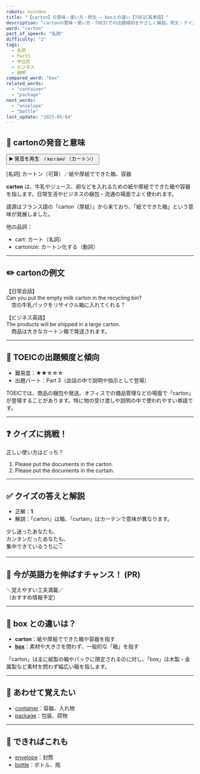 ```yaml
---
robots: noindex
title: "【carton】の意味・使い方・例文 ― boxとの違い【TOEIC英単語】"
description: "cartonの意味・使い方・TOEICでの出題傾向をやさしく解説。例文・クイズ付きでboxとの違いもわかりやすく学べます。"
word: "carton"
part_of_speech: "名詞"
difficulty: "2"
tags:
  - 名詞
  - Part3
  - 中立的
  - ビジネス
  - 説明
compared_word: "box"
related_words:
  - "container"
  - "package"
next_words:
  - "envelope"
  - "bottle"
last_update: "2025-05-04"
---
```


## 🔰 cartonの発音と意味

<button class="play-audio" onclick="playTTS('carton')">
  <span class="play-audio-main">
    ▶️ 発音を再生　/ˈkɑːr.tən/
  </span>
  <span class="play-audio-sub">
    （カートン）
  </span>
</button>

[名詞] カートン（可算）／紙や厚紙でできた箱、容器

**carton** は、牛乳やジュース、卵などを入れるための紙や厚紙でできた箱や容器を指します。日常生活やビジネスの梱包・流通の場面でよく使われます。

語源はフランス語の「carton（厚紙）」から来ており、「紙でできた箱」という意味が発展しました。

他の品詞：  
- cart: カート（名詞）
- cartonize: カートン化する（動詞）

---

## ✏️ cartonの例文

【日常会話】  
Can you put the empty milk carton in the recycling bin?  
　空の牛乳パックをリサイクル箱に入れてくれる？

【ビジネス英語】  
The products will be shipped in a large carton.  
　商品は大きなカートン箱で発送されます。

---

## 🎯 TOEICの出題頻度と傾向

- 難易度：★★☆☆☆
- 出題パート：Part 3（会話の中で説明や指示として登場）

TOEICでは、商品の梱包や発送、オフィスでの備品管理などの場面で「carton」が登場することがあります。特に物の受け渡しや説明の中で使われやすい単語です。

---

## ❓ クイズに挑戦！

正しい使い方はどっち？

1. Please put the documents in the carton.  
2. Please put the documents in the curtain.

---

## ✅ クイズの答えと解説

- 正解：**1**
- 解説：「carton」は箱、「curtain」はカーテンで意味が異なります。

少し迷ったあなたも、  
カンタンだったあなたも、  
集中できているうちに👇️

---

## 🚀 今が英語力を伸ばすチャンス！ (PR)

<div class="info-center">
＼覚えやすい工夫満載／<br>  
（おすすめ情報予定）
</div>

---

## 🤔  box との違いは？

- **carton**：紙や厚紙でできた箱や容器を指す
- **[box](/word/box/)**：素材や大きさを問わず、一般的な「箱」を指す

「carton」は主に紙製の箱やパックに限定されるのに対し、「box」は木製・金属製など素材を問わず幅広い箱を指します。

---

## 🧩 あわせて覚えたい

- [container](/word/container/)：容器、入れ物
- [package](/word/package/)：包装、荷物

---

## 📖 できればこれも

- [envelope](/word/envelope/)：封筒
- [bottle](/word/bottle/)：ボトル、瓶

<!-- cvid: aid38_bid29 -->
